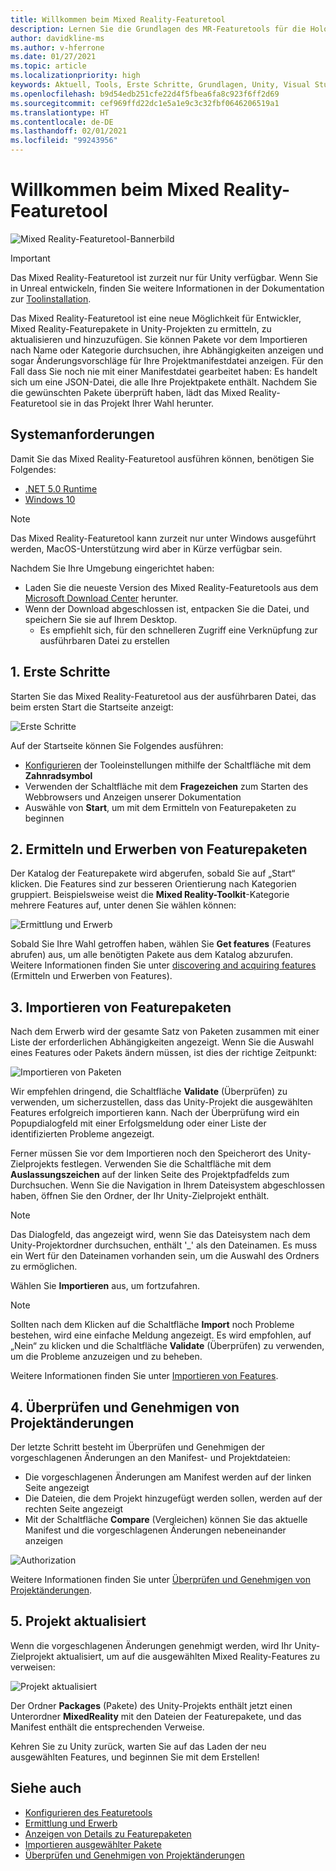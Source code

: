 ```yaml
---
title: Willkommen beim Mixed Reality-Featuretool
description: Lernen Sie die Grundlagen des MR-Featuretools für die HoloLens- und VR-Entwicklung kennen.
author: davidkline-ms
ms.author: v-hferrone
ms.date: 01/27/2021
ms.topic: article
ms.localizationpriority: high
keywords: Aktuell, Tools, Erste Schritte, Grundlagen, Unity, Visual Studio, Toolkit, Mixed Reality-Headset, Windows Mixed Reality-Headset, Virtual Reality-Headset, Installation, Windows, HoloLens, Emulator, Unreal, OpenXR
ms.openlocfilehash: b9d54edb251cfe22d4f5fbea6fa8c923f6ff2d69
ms.sourcegitcommit: cef969ffd22dc1e5a1e9c3c32fbf0646206519a1
ms.translationtype: HT
ms.contentlocale: de-DE
ms.lasthandoff: 02/01/2021
ms.locfileid: "99243956"
---
```

# <a name="welcome-to-the-mixed-reality-feature-tool"></a>Willkommen beim Mixed Reality-Featuretool

![Mixed Reality-Featuretool-Bannerbild](images/feature-tool-banner.png)

> [!IMPORTANT]
> Das Mixed Reality-Featuretool ist zurzeit nur für Unity verfügbar. Wenn Sie in Unreal entwickeln, finden Sie weitere Informationen in der Dokumentation zur [Toolinstallation](../install-the-tools.md).

Das Mixed Reality-Featuretool ist eine neue Möglichkeit für Entwickler, Mixed Reality-Featurepakete in Unity-Projekten zu ermitteln, zu aktualisieren und hinzuzufügen. Sie können Pakete vor dem Importieren nach Name oder Kategorie durchsuchen, ihre Abhängigkeiten anzeigen und sogar Änderungsvorschläge für Ihre Projektmanifestdatei anzeigen. Für den Fall dass Sie noch nie mit einer Manifestdatei gearbeitet haben: Es handelt sich um eine JSON-Datei, die alle Ihre Projektpakete enthält. Nachdem Sie die gewünschten Pakete überprüft haben, lädt das Mixed Reality-Featuretool sie in das Projekt Ihrer Wahl herunter.

## <a name="system-requirements"></a>Systemanforderungen

Damit Sie das Mixed Reality-Featuretool ausführen können, benötigen Sie Folgendes:

* [.NET 5.0 Runtime](https://dotnet.microsoft.com/download/dotnet/5.0)
* [Windows 10](https://www.microsoft.com/software-download/windows10ISO)

> [!NOTE]
> Das Mixed Reality-Featuretool kann zurzeit nur unter Windows ausgeführt werden, MacOS-Unterstützung wird aber in Kürze verfügbar sein.

Nachdem Sie Ihre Umgebung eingerichtet haben:

* Laden Sie die neueste Version des Mixed Reality-Featuretools aus dem [Microsoft Download Center](https://aka.ms/MRFeatureTool) herunter.
* Wenn der Download abgeschlossen ist, entpacken Sie die Datei, und speichern Sie sie auf Ihrem Desktop.
    * Es empfiehlt sich, für den schnelleren Zugriff eine Verknüpfung zur ausführbaren Datei zu erstellen

## <a name="1-getting-started"></a>1. Erste Schritte

Starten Sie das Mixed Reality-Featuretool aus der ausführbaren Datei, das beim ersten Start die Startseite anzeigt:

![Erste Schritte](images/FeatureToolStart.png)

Auf der Startseite können Sie Folgendes ausführen:

* [Konfigurieren](configuring-feature-tool.md) der Tooleinstellungen mithilfe der Schaltfläche mit dem **Zahnradsymbol**
* Verwenden der Schaltfläche mit dem **Fragezeichen** zum Starten des Webbrowsers und Anzeigen unserer Dokumentation
* Auswähle von **Start**, um mit dem Ermitteln von Featurepaketen zu beginnen

## <a name="2-discovering-and-acquiring-feature-packages"></a>2. Ermitteln und Erwerben von Featurepaketen

Der Katalog der Featurepakete wird abgerufen, sobald Sie auf „Start“ klicken. Die Features sind zur besseren Orientierung nach Kategorien gruppiert. Beispielsweise weist die **Mixed Reality-Toolkit**-Kategorie mehrere Features auf, unter denen Sie wählen können:

![Ermittlung und Erwerb](images/FeatureToolDiscovery.png)

Sobald Sie Ihre Wahl getroffen haben, wählen Sie **Get features** (Features abrufen) aus, um alle benötigten Pakete aus dem Katalog abzurufen. Weitere Informationen finden Sie unter [discovering and acquiring features](discovering-features.md) (Ermitteln und Erwerben von Features).

## <a name="3-importing-feature-packages"></a>3. Importieren von Featurepaketen

Nach dem Erwerb wird der gesamte Satz von Paketen zusammen mit einer Liste der erforderlichen Abhängigkeiten angezeigt. Wenn Sie die Auswahl eines Features oder Pakets ändern müssen, ist dies der richtige Zeitpunkt:

![Importieren von Paketen](images/FeatureToolImport.png)

Wir empfehlen dringend, die Schaltfläche **Validate** (Überprüfen) zu verwenden, um sicherzustellen, dass das Unity-Projekt die ausgewählten Features erfolgreich importieren kann. Nach der Überprüfung wird ein Popupdialogfeld mit einer Erfolgsmeldung oder einer Liste der identifizierten Probleme angezeigt.

Ferner müssen Sie vor dem Importieren noch den Speicherort des Unity-Zielprojekts festlegen. Verwenden Sie die Schaltfläche mit dem **Auslassungszeichen** auf der linken Seite des Projektpfadfelds zum Durchsuchen. Wenn Sie die Navigation in Ihrem Dateisystem abgeschlossen haben, öffnen Sie den Ordner, der Ihr Unity-Zielprojekt enthält.

> [!NOTE]
> Das Dialogfeld, das angezeigt wird, wenn Sie das Dateisystem nach dem Unity-Projektordner durchsuchen, enthält '_' als den Dateinamen. Es muss ein Wert für den Dateinamen vorhanden sein, um die Auswahl des Ordners zu ermöglichen.

Wählen Sie **Importieren** aus, um fortzufahren.

> [!NOTE]
> Sollten nach dem Klicken auf die Schaltfläche **Import** noch Probleme bestehen, wird eine einfache Meldung angezeigt. Es wird empfohlen, auf „Nein“ zu klicken und die Schaltfläche **Validate** (Überprüfen) zu verwenden, um die Probleme anzuzeigen und zu beheben.

Weitere Informationen finden Sie unter [Importieren von Features](importing-features.md).

## <a name="4-reviewing-and-approving-project-changes"></a>4. Überprüfen und Genehmigen von Projektänderungen

Der letzte Schritt besteht im Überprüfen und Genehmigen der vorgeschlagenen Änderungen an den Manifest- und Projektdateien:

* Die vorgeschlagenen Änderungen am Manifest werden auf der linken Seite angezeigt
* Die Dateien, die dem Projekt hinzugefügt werden sollen, werden auf der rechten Seite angezeigt
* Mit der Schaltfläche **Compare** (Vergleichen) können Sie das aktuelle Manifest und die vorgeschlagenen Änderungen nebeneinander anzeigen

![Authorization](images/FeatureToolApprovalRequest.png)

Weitere Informationen finden Sie unter [Überprüfen und Genehmigen von Projektänderungen](reviewing-changes.md).

## <a name="5-project-updated"></a>5. Projekt aktualisiert

Wenn die vorgeschlagenen Änderungen genehmigt werden, wird Ihr Unity-Zielprojekt aktualisiert, um auf die ausgewählten Mixed Reality-Features zu verweisen:

![Projekt aktualisiert](images/FeatureToolProjectUpdated.png)

Der Ordner **Packages** (Pakete) des Unity-Projekts enthält jetzt einen Unterordner **MixedReality** mit den Dateien der Featurepakete, und das Manifest enthält die entsprechenden Verweise.

Kehren Sie zu Unity zurück, warten Sie auf das Laden der neu ausgewählten Features, und beginnen Sie mit dem Erstellen!

## <a name="see-also"></a>Siehe auch

- [Konfigurieren des Featuretools](configuring-feature-tool.md)
- [Ermittlung und Erwerb](discovering-features.md)
- [Anzeigen von Details zu Featurepaketen](viewing-package-details.md)
- [Importieren ausgewählter Pakete](importing-features.md)
- [Überprüfen und Genehmigen von Projektänderungen](reviewing-changes.md)

